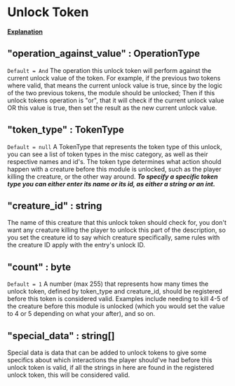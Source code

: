 # Unlock Token

[__Explanation__](https://oxyaine.github.io/RainWorldBestiary/articles/structure.html#unlock-tokens)

## "operation_against_value" : OperationType
`Default = And`
The operation this unlock token will perform against the current unlock value of the token. For example, if the previous two tokens where valid, that means the current unlock value is true, since by the logic of the two previous tokens, the module should be unlocked; Then if this unlock tokens operation is "or", that it will check if the current unlock value OR this value is true, then set the result as the new current unlock value.

## "token_type" : TokenType
`Default = null`
A TokenType that represents the token type of this unlock, you can see a list of token types in the misc category, as well as their respective names and id's. The token type determines what action should happen with a creature before this module is unlocked, such as the player killing the creature, or the other way around.
***To specify a specific token type you can either enter its name or its id, as either a string or an int.***

## "creature_id" : string
The name of this creature that this unlock token should check for, you don't want any creature killing the player to unlock this part of the description, so you set the creature id to say which creature specifically, same rules with the creature ID apply with the entry's unlock ID.

## "count" : byte
`Default = 1`
A number (max 255) that represents how many times the unlock token, defined by token_type and creature_id, should be registered before this token is considered valid. Examples include needing to kill 4-5 of the creature before this module is unlocked (which you would set the value to 4 or 5 depending on what your after), and so on.

## "special_data" : string[]
Special data is data that can be added to unlock tokens to give some specifics about which interactions the player should've had before this unlock token is valid, if all the strings in here are found in the registered unlock token, this will be considered valid.
